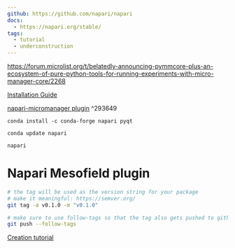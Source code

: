 ```yaml
---
github: https://github.com/napari/napari
docs:
  - https://napari.org/stable/
tags:
  - tutorial
  - underconstruction
---
```

https://forum.microlist.org/t/belatedly-announcing-pymmcore-plus-an-ecosystem-of-pure-python-tools-for-running-experiments-with-micro-manager-core/2268

[Installation Guide](https://napari.org/stable/tutorials/fundamentals/installation.html)

[napari-micromanager plugin](https://github.com/pymmcore-plus/napari-micromanager#napari-micromanager) ^293649


`conda install -c conda-forge napari pyqt`

`conda update napari`

`napari`

# Napari Mesofield plugin

```bash
# the tag will be used as the version string for your package
# make it meaningful: https://semver.org/
git tag -a v0.1.0 -m "v0.1.0"

# make sure to use follow-tags so that the tag also gets pushed to github
git push --follow-tags
```

[Creation tutorial](https://github.com/napari/cookiecutter-napari-plugin?tab=readme-ov-file)
